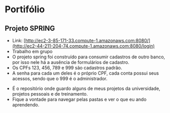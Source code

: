 # Portifólio
## Projeto SPRING
- Link: [http://ec2-3-85-171-33.compute-1.amazonaws.com:8080/](http://ec2-44-211-204-74.compute-1.amazonaws.com:8080/login)
- Trabalho em grupo 
- O projeto spring foi construído para consumir cadastros de outro banco, por isso nele há a ausência de formulários de cadastro. 
- Os CPFs 123, 456, 789 e 999 são cadastros padrão.
- A senha para cada um deles é o próprio CPF, cada conta possui seus acessos, sendo que o 999 é o administrador.
  
* É o repositório onde guardo alguns de meus projetos da universidade, projetos pessoais e de treinamento.
* Fique a vontade para navegar pelas pastas e ver o que eu ando aprendendo.
